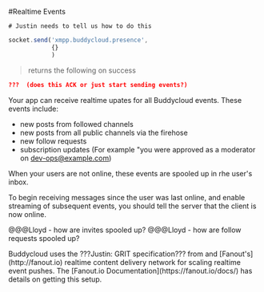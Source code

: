 #Realtime Events

```shell
# Justin needs to tell us how to do this
```

```javascript
socket.send('xmpp.buddycloud.presence',
            {}
            )
```
> returns the following on success

```json
???  (does this ACK or just start sending events?)
```

Your app can receive realtime upates for all Buddycloud events. These events include:
* new posts from followed channels
* new posts from all public channels via the firehose
* new follow requests
* subscription updates (For example "you were approved as a moderator on dev-ops@example.com)

When your users are not online, these events are spooled up in rhe user's inbox. 

To begin receiving messages since the user was last online, and enable streaming of subsequent events, you should tell the server that the client is now online.

@@@Lloyd - how are invites spooled up? 
@@@Lloyd - how are follow requests spooled up?

<aside>Buddycloud uses the ???Justin: GRIT specification??? from and [Fanout's](http://fanout.io) realtime content delivery network for scaling realtime event pushes. The [Fanout.io Documentation](https://fanout.io/docs/) has details on getting this setup.</aside>